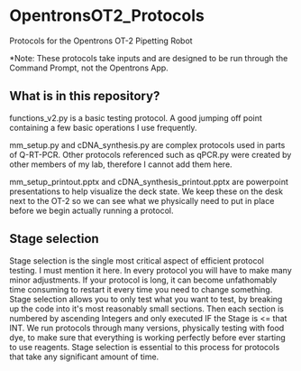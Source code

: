 # OpentronsOT2_Protocols
Protocols for the Opentrons OT-2 Pipetting Robot

*Note: These protocols take inputs and are designed to be run through the Command Prompt, not the Opentrons App. 

## What is in this repository?

functions_v2.py is a basic testing protocol. A good jumping off point containing a few basic operations I use frequently. 

mm_setup.py and cDNA_synthesis.py are complex protocols used in parts of Q-RT-PCR. Other protocols referenced such as qPCR.py were created by other members of my lab, therefore I cannot add them here. 

mm_setup_printout.pptx and cDNA_synthesis_printout.pptx are powerpoint presentations to help visualize the deck state. We keep these on the desk next to the OT-2 so we can see what we physically need to put in place before we begin actually running a protocol. 

## Stage selection

Stage selection is the single most critical aspect of efficient protocol testing. I must mention it here. 
In every protocol you will have to make many minor adjustments. If your protocol is long, it can become unfathomably time consuming to restart it every time you need to change something. Stage selection allows you to only test what you want to test, by breaking up the code into it's most reasonably small sections. Then each section is numbered by ascending Integers and only executed IF the Stage is <= that INT. We run protocols through many versions, physically testing with food dye, to make sure that everything is working perfectly before ever starting to use reagents. Stage selection is essential to this process for protocols that take any significant amount of time. 
